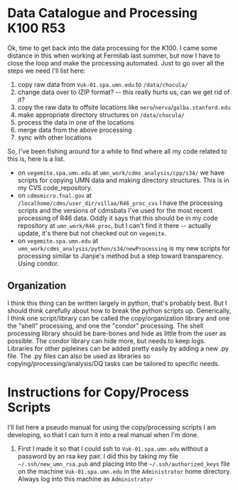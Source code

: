 Data Catalogue and Processing K100 R53
======================================

Ok, time to get back into the data processing for the K100.  I came some distance in this when
working at Fermilab last summer, but now I have to close the loop and make the processing
automated.  Just to go over all the steps we need I'll list here:

1. copy raw data from `Vuk-01.spa.umn.edu` to `/data/chocula/`
2. change data over to IZIP format?  -- this really hurts us, can we get rid of it?
3. copy the raw data to offsite locations like `nero`/`nerva`/`galba.stanford.edu`
4. make appropriate directory structures on `/data/chocula/`
5. process the data in one of the locations
6. merge data from the above processing
7. sync with other locations


So, I've been fishing around for a while to find where all my code related to this is, here is a
list.

* on `vegemite.spa.umn.edu` at `umn_work/cdms_analysis/cpp/s34/` we have scripts for copying UMN
    data and making directory structures.  This is in my CVS code_repository. 
* on `cdmsmicro.fnal.gov` at `/localhome/cdms/user_dir/villaa/R46_proc_cvs` I have the processing
    scripts and the versions of cdmsbats I've used for the most recent processing of R46 data.
    Oddly it says that this should be in my code repository at `umn_work/R46_proc`, but I can't
    find it there -- actually update, it's there but not checked out on `vegemite`.
* on `vegemite.spa.umn.edu` at `umn_work/cdms_analysis/python/s34/newProcessing` is my new scripts
    for processing similar to Jianjie's method but a step toward transparency.  Using condor. 

Organization
------------

I think this thing can be written largely in python, that's probably best.  But I should think
carefully about how to break the python scripts up.  Generically, I think one script/library can
be called the copy/organization library and one the "shell" processing, and one the "condor"
processing.  The shell processing library should be bare-bones and hide as little from the user as
possible.  The condor library can hide more, but needs to keep logs.  Libraries for other
pipleines can be added pretty easily by adding a new .py file.  The .py files can also be used as
libraries so copying/processing/analysis/DQ tasks can be tailored to specific needs. 

Instructions for Copy/Process Scripts
=====================================

I'll list here a pseudo manual for using the copy/processing scripts I am developing, so that I
can turn it into a real manual when I'm done. 

1. First I made it so that I could ssh to `Vuk-01.spa.umn.edu` without a password by an rsa key
pair.  I did this by taking my file `~/.ssh/new_umn_rsa.pub` and placing into the
`~/.ssh/authorized_keys` file on the machine `Vuk-01.spa.umn.edu` in the `Administrator` home
directory.  Always log into this machine as `Administrator`
